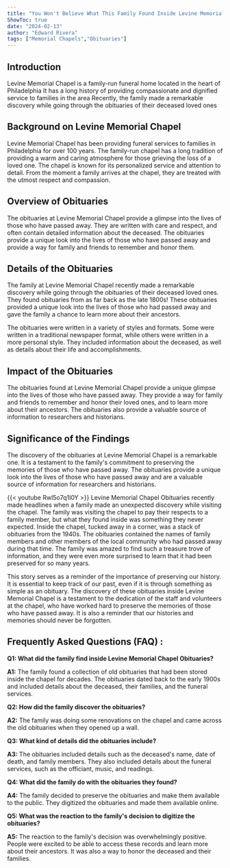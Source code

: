 ```yaml
---
title: "You Won't Believe What This Family Found Inside Levine Memorial Chapel Obituaries!"
ShowToc: true 
date: "2024-02-13"
author: "Edward Rivera" 
tags: ["Memorial Chapels","Obituaries"]
---
```

## Introduction

Levine Memorial Chapel is a family-run funeral home located in the heart of Philadelphia It has a long history of providing compassionate and dignified service to families in the area Recently, the family made a remarkable discovery while going through the obituaries of their deceased loved ones 

## Background on Levine Memorial Chapel

Levine Memorial Chapel has been providing funeral services to families in Philadelphia for over 100 years. The family-run chapel has a long tradition of providing a warm and caring atmosphere for those grieving the loss of a loved one. The chapel is known for its personalized service and attention to detail. From the moment a family arrives at the chapel, they are treated with the utmost respect and compassion.

## Overview of Obituaries

The obituaries at Levine Memorial Chapel provide a glimpse into the lives of those who have passed away. They are written with care and respect, and often contain detailed information about the deceased. The obituaries provide a unique look into the lives of those who have passed away and provide a way for family and friends to remember and honor them.

## Details of the Obituaries

The family at Levine Memorial Chapel recently made a remarkable discovery while going through the obituaries of their deceased loved ones. They found obituaries from as far back as the late 1800s! These obituaries provided a unique look into the lives of those who had passed away and gave the family a chance to learn more about their ancestors.

The obituaries were written in a variety of styles and formats. Some were written in a traditional newspaper format, while others were written in a more personal style. They included information about the deceased, as well as details about their life and accomplishments.

## Impact of the Obituaries

The obituaries found at Levine Memorial Chapel provide a unique glimpse into the lives of those who have passed away. They provide a way for family and friends to remember and honor their loved ones, and to learn more about their ancestors. The obituaries also provide a valuable source of information to researchers and historians.

## Significance of the Findings

The discovery of the obituaries at Levine Memorial Chapel is a remarkable one. It is a testament to the family's commitment to preserving the memories of those who have passed away. The obituaries provide a unique look into the lives of those who have passed away and are a valuable source of information for researchers and historians.

{{< youtube Rwl5o7q1I0Y >}} 
Levine Memorial Chapel Obituaries recently made headlines when a family made an unexpected discovery while visiting the chapel. The family was visiting the chapel to pay their respects to a family member, but what they found inside was something they never expected. Inside the chapel, tucked away in a corner, was a stack of obituaries from the 1940s. The obituaries contained the names of family members and other members of the local community who had passed away during that time. The family was amazed to find such a treasure trove of information, and they were even more surprised to learn that it had been preserved for so many years. 

This story serves as a reminder of the importance of preserving our history. It is essential to keep track of our past, even if it is through something as simple as an obituary. The discovery of these obituaries inside Levine Memorial Chapel is a testament to the dedication of the staff and volunteers at the chapel, who have worked hard to preserve the memories of those who have passed away. It is also a reminder that our histories and memories should never be forgotten.

## Frequently Asked Questions (FAQ) :
**Q1: What did the family find inside Levine Memorial Chapel Obituaries?**

**A1:** The family found a collection of old obituaries that had been stored inside the chapel for decades. The obituaries dated back to the early 1900s and included details about the deceased, their families, and the funeral services.

**Q2: How did the family discover the obituaries?**

**A2:** The family was doing some renovations on the chapel and came across the old obituaries when they opened up a wall.

**Q3: What kind of details did the obituaries include?**

**A3:** The obituaries included details such as the deceased's name, date of death, and family members. They also included details about the funeral services, such as the officiant, music, and readings.

**Q4: What did the family do with the obituaries they found?**

**A4:** The family decided to preserve the obituaries and make them available to the public. They digitized the obituaries and made them available online.

**Q5: What was the reaction to the family's decision to digitize the obituaries?**

**A5:** The reaction to the family's decision was overwhelmingly positive. People were excited to be able to access these records and learn more about their ancestors. It was also a way to honor the deceased and their families.



